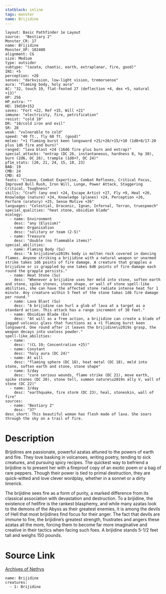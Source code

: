 ```yaml
---
statblock: inline
tags: monster
name: Brijidine
---
```

```statblock
layout: Basic Pathfinder 1e Layout
source:  "Bestiary 2"
Monster_CR: 17
name: Brijidine
Monster_XP: 102400
alignment: CG
size: Medium
type: outsider
subtype: "(azata, chaotic, earth, extraplanar, fire, good)"
INI: +5
perception: +26
senses: "darkvision, low-light vision, tremorsense"
aura: "flaming body, holy aura"
AC: "32, touch 19, flat-footed 27 (deflection +4, dex +5, natural +13)"
HP: 256
HP_extra: ""
HD: 19d10+152
saves: "Fort +22, Ref +15, Will +21"
immune: "electricity, fire, petrification"
resist: "cold 10"
DR: "10/cold iron and evil"
SR: 28
weak: "vulnerable to cold"
speed: "40 ft., fly 60 ft. (good)"
melee: "+1 flaming burst keen longsword +25/+20/+15/+10 (1d8+8/17-20 plus 1d6 fire and burn)"
ranged: "lava blast +24 (16d6 fire plus burn and entrap)"
special_attacks: "entrap (DC 26, instantaneous, hardness 8, hp 30), burn (2d6, DC 26), trample (1d8+7, DC 24)"
pf1e_stats: [20, 21, 24, 15, 18, 23]
BAB: 19
CMB: 24
CMD: 43
feats: "Cleave, Combat Expertise, Combat Reflexes, Critical Focus, Improved Bull Rush, Iron Will, Lunge, Power Attack, Staggering Critical, Toughness"
skills: "Craft (any one) +24, Escape Artist +27, Fly +9, Heal +26, Knowledge (nature) +24, Knowledge (planes) +24, Perception +26, Perform (oratory) +25, Sense Motive +26"
languages: "Celestial, Draconic, Ignan, Infernal, Terran, truespeech"
special_qualities: "heat stone, obsidian blade"
ecology:
  - name: Environment
    desc: "any (Elysium)"
  - name: Organisation
    desc: "solitary or team (2-5)"
  - name: Treasure
    desc: "double (no flammable items)"
special_abilities:
  - name: Flaming Body (Su)
    desc: "A brijidine\u2019s body is molten rock covered in dancing flames. Anyone striking a brijidine with a natural weapon or unarmed strike takes 1d6 points of fire damage. A creature that grapples a brijidine or is grappled by one takes 6d6 points of fire damage each round the grapple persists."
  - name: Heat Stone (Su)
    desc: "Whenever a brijidine uses her meld into stone, soften earth and stone, spike stones, stone shape, or wall of stone spell-like abilities, she can have the affected stone radiate intense heat for 1 minute. Any creature within 5 feet of the stone takes 1d6 fire damage per round."
  - name: Lava Blast (Su)
    desc: "A brijidine can hurl a glob of lava at a target as a standard action. This attack has a range increment of 30 feet."
  - name: Obsidian Blade (Ex)
    desc: "At will as a free action, a brijidine can create a blade of jagged volcanic glass that functions as a +1 flaming burst keen longsword. One round after it leaves the brijidine\u2019s grasp, the weapon decays into useless powder."
spell-like_abilities:
  - name:
    desc: "(CL 19; Concentration +25)"
  - name: Constant
    desc: "holy aura (DC 24)"
  - name: At will
    desc: "flaming sphere (DC 18), heat metal (DC 18), meld into stone, soften earth and stone, stone shape"
  - name: 5/day
    desc: "cure serious wounds, flame strike (DC 21), move earth, spike stones (DC 20), stone tell, summon nature\u2019s ally V, wall of stone (DC 22)"
  - name: 3/day
    desc: "earthquake, fire storm (DC 23), heal, stoneskin, wall of fire"
sources:
  - name: "Bestiary 2"
    desc: "37"
desc_short: This beautiful woman has flesh made of lava. She soars through the sky on a trail of fire. 
```
# Description
Brijidines are passionate, powerful azatas attuned to the powers of earth and fire. They love basking in volcanoes, writing poetry, tending to sick creatures, and pursuing spicy recipes. The quickest way to befriend a brijidine is to present her with a fireproof copy of an exotic poem or a bag of rare peppers. Though their power is tied to primal destruction, they are quick-witted and love clever wordplay, whether in a sonnet or a dirty limerick. 

The brijidine sees fire as a form of purity, a marked difference from its classical association with devastation and destruction. To a brijidine, the existence of hellfire is the rankest blasphemy, and while many azatas look to the demons of the Abyss as their greatest enemies, it is among the devils of Hell that most brijidines find focus for their anger. The fact that devils are immune to fire, the brijidine’s greatest strength, frustrates and angers these azatas all the more, forcing them to become far more imaginative and creative in their tactics when facing such foes. A brijidine stands 5-1/2 feet tall and weighs 150 pounds.
# Source Link
[Archives of Nethys](https://aonprd.com/MonsterDisplay.aspx?ItemName=Brijidine)
```encounter-table
name: Brijidine
creatures:
  - 1: Brijidine
```
